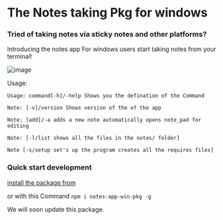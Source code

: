 # The Notes taking Pkg for windows

### Tried of taking notes via sticky notes and other platforms?

Introducing the notes app For windows users start taking notes from your terminal!


![image](https://user-images.githubusercontent.com/57910021/139191210-b5b5f7e6-a438-4ae2-9063-0700084b6213.png)


Usage:

```
Usage: command[-h]/-help Shows you the defination of the Command

Note: [-v]/version Shows version of the of the app

Note: [add]/-a adds a new note automatically opens note_pad for editing

Note: [-l/list shows all the files in the notes/ folder]

Note [-s/setup set's up the program creates all the requires files]

```

### Quick start development

[install the package from](https://www.npmjs.com/package/notes-app-win-pkg)

or with this Command
`npm i notes-app-win-pkg -g`





We will soon update this package.